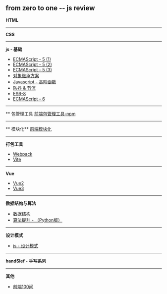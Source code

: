 ## from zero to one -- js review
**HTML**
- - -

**CSS**
- - -

**js - 基础**
+ [ECMAScript - 5 (1)](/ECMAScript/ECAMScript-5.md)
+ [ECMAScript - 5 (2)](/ECMAScript/ECAMScript-5-2.md)
+ [ECMAScript - 5 (3)](/ECMAScript/ECAMScript-5-3.md)
+ [对象继承方案](/ECMAScript/ObjExtends.md)
+ [Javascript - 高阶函数](/ECMAScript/high.md)
+ [防抖 & 节流](/ECMAScript/throttle&debouce.md)
+ [ES6-8](/ES6-top/index.md)
+ [ECMAScript - 6](/ECMAScript/ECMAScript-6.md)

- - -

** 包管理工具
[前端包管理工具-npm](/NPM/index.md)

- - -

** 模块化**
[前端模块化](/Module/index.md)

- - -

**打包工具**
+ [Webpack](/Webpack/index.md)
+ [Vite](/Vite/index.md)

- - -

**Vue**
+ [Vue2](/Vue2/index.md)
+ [Vue3](/Vue3/index.md)

- - -

**数据结构与算法**
+ [数据结构](/Problem/contrct.md)
+ [算法提升 - （Python版）](/Problem/index.md)

- - -

**设计模式**
+ [js - 设计模式](/Design/index.md)

- - -

**handSlef - 手写系列**
- - -


**其他**
+ [前端100问](https://github.com/yygmind/blog/issues/43)
